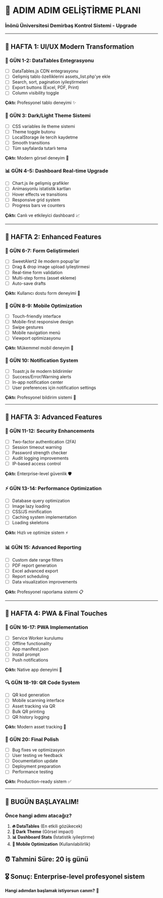 # 🎯 ADIM ADIM GELİŞTİRME PLANI
### İnönü Üniversitesi Demirbaş Kontrol Sistemi - Upgrade

---

## 📅 **HAFTA 1: UI/UX Modern Transformation**

### 🎨 **GÜN 1-2: DataTables Entegrasyonu**
- [ ] DataTables.js CDN entegrasyonu
- [ ] Gelişmiş tablo özelliklerini assets_list.php'ye ekle
- [ ] Search, sort, pagination iyileştirmeleri
- [ ] Export buttons (Excel, PDF, Print)
- [ ] Column visibility toggle

**Çıktı:** Profesyonel tablo deneyimi ✨

### 🌙 **GÜN 3: Dark/Light Theme Sistemi**
- [ ] CSS variables ile theme sistemi
- [ ] Theme toggle butonu
- [ ] LocalStorage ile tercih kaydetme
- [ ] Smooth transitions
- [ ] Tüm sayfalarda tutarlı tema

**Çıktı:** Modern görsel deneyim 🎨

### 📊 **GÜN 4-5: Dashboard Real-time Upgrade**
- [ ] Chart.js ile gelişmiş grafikler
- [ ] Animasyonlu istatistik kartları
- [ ] Hover effects ve transitions
- [ ] Responsive grid system
- [ ] Progress bars ve counters

**Çıktı:** Canlı ve etkileyici dashboard 📈

---

## 📅 **HAFTA 2: Enhanced Features**

### 🔧 **GÜN 6-7: Form Geliştirmeleri**
- [ ] SweetAlert2 ile modern popup'lar
- [ ] Drag & drop image upload iyileştirmesi
- [ ] Real-time form validation
- [ ] Multi-step forms (asset ekleme)
- [ ] Auto-save drafts

**Çıktı:** Kullanıcı dostu form deneyimi 📝

### 📱 **GÜN 8-9: Mobile Optimization**
- [ ] Touch-friendly interface
- [ ] Mobile-first responsive design
- [ ] Swipe gestures
- [ ] Mobile navigation menü
- [ ] Viewport optimizasyonu

**Çıktı:** Mükemmel mobil deneyim 📱

### 🔔 **GÜN 10: Notification System**
- [ ] Toastr.js ile modern bildirimler
- [ ] Success/Error/Warning alerts
- [ ] In-app notification center
- [ ] User preferences için notification settings

**Çıktı:** Profesyonel bildirim sistemi 🔔

---

## 📅 **HAFTA 3: Advanced Features**

### 🔐 **GÜN 11-12: Security Enhancements**
- [ ] Two-factor authentication (2FA)
- [ ] Session timeout warning
- [ ] Password strength checker
- [ ] Audit logging improvements
- [ ] IP-based access control

**Çıktı:** Enterprise-level güvenlik 🛡️

### ⚡ **GÜN 13-14: Performance Optimization**
- [ ] Database query optimization
- [ ] Image lazy loading
- [ ] CSS/JS minification
- [ ] Caching system implementation
- [ ] Loading skeletons

**Çıktı:** Hızlı ve optimize sistem ⚡

### 📊 **GÜN 15: Advanced Reporting**
- [ ] Custom date range filters
- [ ] PDF report generation
- [ ] Excel advanced export
- [ ] Report scheduling
- [ ] Data visualization improvements

**Çıktı:** Profesyonel raporlama sistemi 📋

---

## 📅 **HAFTA 4: PWA & Final Touches**

### 📱 **GÜN 16-17: PWA Implementation**
- [ ] Service Worker kurulumu
- [ ] Offline functionality
- [ ] App manifest.json
- [ ] Install prompt
- [ ] Push notifications

**Çıktı:** Native app deneyimi 🚀

### 🔍 **GÜN 18-19: QR Code System**
- [ ] QR kod generation
- [ ] Mobile scanning interface
- [ ] Asset tracking via QR
- [ ] Bulk QR printing
- [ ] QR history logging

**Çıktı:** Modern asset tracking 📱

### 🎯 **GÜN 20: Final Polish**
- [ ] Bug fixes ve optimizasyon
- [ ] User testing ve feedback
- [ ] Documentation update
- [ ] Deployment preparation
- [ ] Performance testing

**Çıktı:** Production-ready sistem ✅

---

## 🎯 **BUGÜN BAŞLAYALIM!**

### Önce hangi adımı atacağız?

1. **🔥 DataTables** (En etkili gözükecek)
2. **🌙 Dark Theme** (Görsel impact)
3. **📊 Dashboard Stats** (İstatistik iyileştirme)
4. **📱 Mobile Optimization** (Kullanılabilirlik)

## ⏰ **Tahmini Süre:** 20 iş günü
## 🎖️ **Sonuç:** Enterprise-level profesyonel sistem

**Hangi adımdan başlamak istiyorsun canım?** 🚀
